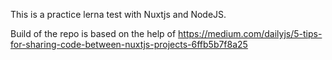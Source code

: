 This is a practice lerna test with Nuxtjs and NodeJS.

Build of the repo is based on the help of 
https://medium.com/dailyjs/5-tips-for-sharing-code-between-nuxtjs-projects-6ffb5b7f8a25
